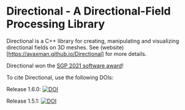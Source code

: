 # Directional - A Directional-Field Processing Library


Directional is a C++ library for creating, manipulating and visualizing directional fields on 3D meshes. See (website)[https://avaxman.github.io/Directional] for more details.

Directional won the [SGP 2021 software award](http://awards.geometryprocessing.org/)!

To cite Directional, use the following DOIs:

Release 1.6.0:
[![DOI](https://zenodo.org/badge/DOI/10.5281/zenodo.5080536.svg)](https://doi.org/10.5281/zenodo.5080536)


Release 1.5.1: [![DOI](https://zenodo.org/badge/DOI/10.5281/zenodo.3338175.svg)](https://doi.org/10.5281/zenodo.3338175)

